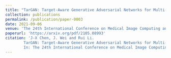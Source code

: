 ```yaml
---
title: "TarGAN: Target-Aware Generative Adversarial Networks for Multi-modality Medical Image Translation"
collection: publications
permalink: /publication/paper-0003
date: 2021-09-06
venue: 'The 24th International Conference on Medical Image Computing and Computer Assisted Intervention (MICCAI 2021)'
paperurl: 'https://arxiv.org/pdf/2105.08993'
citation: 'J-X Chen, J. Wei and Rui Li.
        TarGAN: Target-Aware Generative Adversarial Networks for Multi-modality Medical Image Translation.
        In: The 24th International Conference on Medical Image Computing and Computer Assisted Intervention (MICCAI 2021).'
---
```


